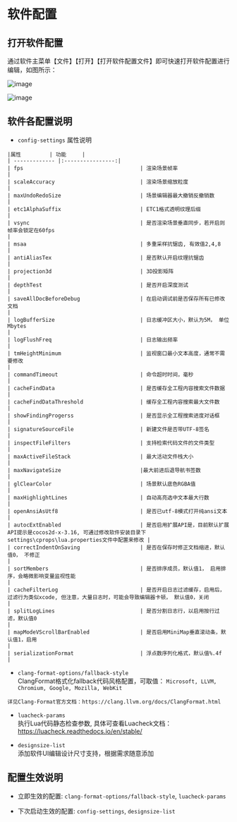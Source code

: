 # 软件配置

## 打开软件配置

   通过软件主菜单【文件】【打开】【打开软件配置文件】即可快速打开软件配置进行编辑，如图所示：

   ![image](/assets/images/c6s1_01a.png)

   ![image](/assets/images/c6s1_01b.png)

## 软件各配置说明

   * ``config-settings`` 属性说明

    |属性         | 功能     |
    | ------------- |:----------------:|
    | fps                                     | 渲染场景帧率                                                                                                                   |
    | scaleAccuracy                           | 渲染场景缩放粒度                                                                                                               |
    | maxUndoRedoSize                         | 场景编辑器最大撤销反撤销数                                                                                                     |
    | etc1AlphaSuffix                         | ETC1格式透明纹理后缀                                                                                                           |
    | vsync                                   | 是否渲染场景垂直同步，若开启则帧率会锁定在60fps                                                                                |
    | msaa                                    | 多重采样抗锯齿, 有效值2,4,8                                                                                                    |
    | antiAliasTex                            | 是否默认开启纹理抗锯齿                                                                                                         |
    | projection3d                            | 3D投影矩阵                                                                                                                     |
    | depthTest                               | 是否开启深度测试                                                                                                               |
    | saveAllDocBeforeDebug                   | 在启动调试前是否保存所有已修改文档                                                                                             |
    | logBufferSize                           | 日志缓冲区大小，默认为5M， 单位Mbytes                                                                                          |
    | logFlushFreq                            | 日志输出频率                                                                                                                   |
    | tmHeightMinimum                         | 监视窗口最小文本高度，通常不需要修改                                                                                           |
    | commandTimeout                          | 命令超时时间，毫秒                                                                                                             |
    | cacheFindData                           | 是否缓存全工程内容搜索文件数据                                                                                                 |
    | cacheFindDataThreshold                  | 缓存全工程内容搜索最大文件数                                                                                                   |
    | showFindingProgerss                     | 是否显示全工程搜索进度对话框                                                                                                   |
    | signatureSourceFile                     | 新建文件是否带UTF-8签名                                                                                                        |
    | inspectFileFilters                      | 支持检索代码文件的文件类型                                                                                                     |
    | maxActiveFileStack                      | 最大活动文件栈大小                                                                                                             |
    | maxNavigateSize                         |最大前进后退导航书签数                                                                                                          |
    | glClearColor                            | 场景默认底色RGBA值                                                                                                             |
    | maxHighlightLines                       | 自动高亮选中文本最大行数                                                                                                       |
    | openAnsiAsUtf8                          | 是否已utf-8模式打开纯ansi文本                                                                                                  |
    | autocExtEnabled                         | 是否启用扩展API是，目前默认扩展API提示是cocos2d-x-3.16, 可通过修改软件安装目录下settings\cprops\lua.properties文件中配置来修改 |
    | correctIndentOnSaving                   | 是否在保存时修正文档缩进，默认值0， 不修正                                                                                     |
    | sortMembers                             | 是否排序成员，默认值1， 启用排序，会略微影响变量监视性能                                                                       |
    | cacheFilterLog                          | 是否开启日志过滤缓存，启用后，过滤行为类似xcode, 但注意，大量日志时，可能会导致编辑器卡顿， 默认值0，关闭                      |
    | splitLogLines                           | 是否分割日志行，以启用按行过滤，默认值0                                                                                        |
    | mapModeVScrollBarEnabled                | 是否启用MiniMap垂直滚动条，默认值1，启用                                                                                       |
    | serializationFormat                     | 浮点数序列化格式，默认值%.4f                                                                                                   |
   
   * ``clang-format-options/fallback-style``  
    ClangFormat格式化fallback代码风格配置，可取值：
    ``Microsoft, LLVM, Chromium, Google, Mozilla, WebKit``

    详见Clang-Format官方文档：https://clang.llvm.org/docs/ClangFormat.html

   * ``luacheck-params``  
   执行Lua代码静态检查参数, 具体可查看Luacheck文档：https://luacheck.readthedocs.io/en/stable/

   * ``designsize-list``  
   添加软件UI编辑设计尺寸支持，根据需求随意添加

## 配置生效说明

   * 立即生效的配置: ``clang-format-options/fallback-style``, ``luacheck-params``

   * 下次启动生效的配置: ``config-settings``, ``designsize-list``
